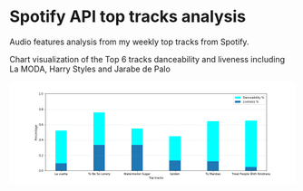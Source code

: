 # Spotify API top tracks analysis

Audio features analysis from my weekly top tracks from Spotify.

Chart visualization of the Top 6 tracks danceability and liveness including La MODA, Harry Styles and Jarabe de Palo

![Danceability and Liveness Top 6](danceability_chart.png)
